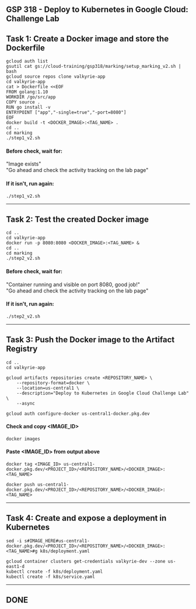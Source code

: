 GSP 318 - Deploy to Kubernetes in Google Cloud: Challenge Lab
-----------------------------------------------------------------------------------------------------------------------------------------------------------------
## Task 1: Create a Docker image and store the Dockerfile

```
gcloud auth list
gsutil cat gs://cloud-training/gsp318/marking/setup_marking_v2.sh | bash
gcloud source repos clone valkyrie-app
cd valkyrie-app
cat > Dockerfile <<EOF
FROM golang:1.10
WORKDIR /go/src/app
COPY source .
RUN go install -v
ENTRYPOINT ["app","-single=true","-port=8080"]
EOF
docker build -t <DOCKER_IMAGE>:<TAG_NAME> .
cd ..
cd marking
./step1_v2.sh
```

#### Before check, wait for: 
"Image exists"  
"Go ahead and check the activity tracking on the lab page"

#### If it isn't, run again:
```
./step1_v2.sh
```

-----------------------------------------------------------------------------------------------------------------------------------------------------------------
## Task 2: Test the created Docker image

```
cd ..
cd valkyrie-app
docker run -p 8080:8080 <DOCKER_IMAGE>:<TAG_NAME> &
cd ..
cd marking
./step2_v2.sh

```

#### Before check, wait for: 
"Container running and visible on port 8080, good job!"  
"Go ahead and check the activity tracking on the lab page"

#### If it isn't, run again:
```
./step2_v2.sh
```

-----------------------------------------------------------------------------------------------------------------------------------------------------------------
## Task 3: Push the Docker image to the Artifact Registry

```
cd ..
cd valkyrie-app

gcloud artifacts repositories create <REPOSITORY_NAME> \
    --repository-format=docker \
    --location=us-central1 \
    --description="Deploy to Kubernetes in Google Cloud Challenge Lab" \
    --async 

gcloud auth configure-docker us-central1-docker.pkg.dev
```
#### Check and copy <IMAGE_ID> 
```
docker images
```
#### Paste <IMAGE_ID> from output above
```
docker tag <IMAGE_ID> us-central1-docker.pkg.dev/<PROJECT_ID>/<REPOSITORY_NAME>/<DOCKER_IMAGE>:<TAG_NAME>

docker push us-central1-docker.pkg.dev/<PROJECT_ID>/<REPOSITORY_NAME>/<DOCKER_IMAGE>:<TAG_NAME>
```

-----------------------------------------------------------------------------------------------------------------------------------------------------------------
## Task 4: Create and expose a deployment in Kubernetes

```
sed -i s#IMAGE_HERE#us-central1-docker.pkg.dev/<PROJECT_ID>/<REPOSITORY_NAME>/<DOCKER_IMAGE>:<TAG_NAME>#g k8s/deployment.yaml

gcloud container clusters get-credentials valkyrie-dev --zone us-east1-d
kubectl create -f k8s/deployment.yaml
kubectl create -f k8s/service.yaml
```

--------------------------------------------------------------------------------------------------------------------------------------------------------------
## DONE
